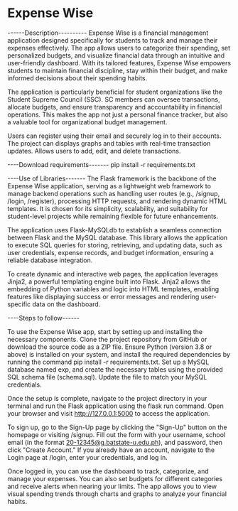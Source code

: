 # Expense Wise

------Description----------
Expense Wise is a financial management application designed specifically for students to track and manage their expenses effectively. The app allows users to categorize their spending, set personalized budgets, and visualize financial data through an intuitive and user-friendly dashboard. With its tailored features, Expense Wise empowers students to maintain financial discipline, stay within their budget, and make informed decisions about their spending habits.

The application is particularly beneficial for student organizations like the Student Supreme Council (SSC). SC members can oversee transactions, allocate budgets, and ensure transparency and accountability in financial operations. This makes the app not just a personal finance tracker, but also a valuable tool for organizational budget management.


Users can register using their email  and securely log in to their accounts. The project can displays graphs and tables with real-time transaction updates. Allows users to add, edit, and delete transactions.


----Download requirements-------
pip install -r requirements.txt


----Use of Libraries-------
The Flask framework is the backbone of the Expense Wise application, serving as a lightweight web framework to manage backend operations such as handling user routes (e.g., /signup, /login, /register), processing HTTP requests, and rendering dynamic HTML templates. It is chosen for its simplicity, scalability, and suitability for student-level projects while remaining flexible for future enhancements.

The application uses Flask-MySQLdb to establish a seamless connection between Flask and the MySQL database. This library allows the application to execute SQL queries for storing, retrieving, and updating data, such as user credentials, expense records, and budget information, ensuring a reliable database integration.

To create dynamic and interactive web pages, the application leverages Jinja2, a powerful templating engine built into Flask. Jinja2 allows the embedding of Python variables and logic into HTML templates, enabling features like displaying success or error messages and rendering user-specific data on the dashboard.
 
----Steps to follow------

To use the Expense Wise app, start by setting up and installing the necessary components. Clone the project repository from GitHub or download the source code as a ZIP file. Ensure Python (version 3.8 or above) is installed on your system, and install the required dependencies by running the command pip install -r requirements.txt. Set up a MySQL database named exp, and create the necessary tables using the provided SQL schema file (schema.sql). Update the file to match your MySQL credentials.

Once the setup is complete, navigate to the project directory in your terminal and run the Flask application using the flask run command. Open your browser and visit http://127.0.0.1:5000 to access the application.

To sign up, go to the Sign-Up page by clicking the "Sign-Up" button on the homepage or visiting /signup. Fill out the form with your username, school email (in the format 20-12345@g.batstate-u.edu.ph), and password, then click "Create Account." If you already have an account, navigate to the Login page at /login, enter your credentials, and log in.

Once logged in, you can use the dashboard to track, categorize, and manage your expenses. You can also set budgets for different categories and receive alerts when nearing your limits. The app allows you to view visual spending trends through charts and graphs to analyze your financial habits.



